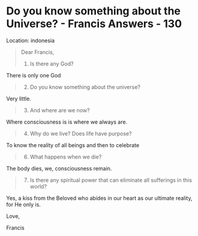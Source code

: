 # Do you know something about the Universe? - Francis Answers - 130

Location: indonesia

>Dear Francis,
>
>1. Is there any God?

There is only one God

>2. Do you know something about the universe?

Very little.

>3. And where are we now?

Where consciousness is is where we always are.

>4. Why do we live? Does life have purpose?

To know the reality of all beings and then to celebrate

>6. What happens when we die?

The body dies, we, consciousness remain.

>7. Is there any spiritual power that can eliminate all sufferings in this world?

Yes, a kiss from the Beloved who abides in our heart as our ultimate reality, for He only is.

Love,

Francis